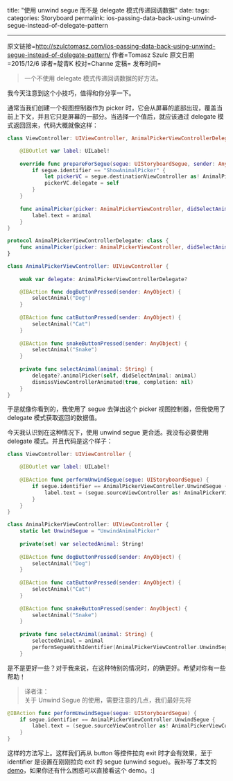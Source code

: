 title: "使用 unwind segue 而不是 delegate 模式传递回调数据"
date: 
tags:
categories: Storyboard
permalink: ios-passing-data-back-using-unwind-segue-instead-of-delegate-pattern

---
原文链接=http://szulctomasz.com/ios-passing-data-back-using-unwind-segue-instead-of-delegate-pattern/
作者=Tomasz Szulc
原文日期=2015/12/6
译者=靛青K
校对=Channe
定稿=
发布时间=

<!--此处开始正文-->

> 一个不使用 delegate 模式传递回调数据的好方法。

我今天注意到这个小技巧，值得和你分享一下。

通常当我们创建一个视图控制器作为 picker 时，它会从屏幕的底部出现，覆盖当前上下文，并且它只是屏幕的一部分。当选择一个值后，就应该通过  delegate 模式返回回来，代码大概就像这样：

```Swift
class ViewController: UIViewController, AnimalPickerViewControllerDelegate {

    @IBOutlet var label: UILabel!
    
    override func prepareForSegue(segue: UIStoryboardSegue, sender: AnyObject?) {
        if segue.identifier == "ShowAnimalPicker" {
            let pickerVC = segue.destinationViewController as! AnimalPickerViewController
            pickerVC.delegate = self
        }
    }
    
    func animalPicker(picker: AnimalPickerViewController, didSelectAnimal animal: String) {
        label.text = animal
    }
}
```

```Swift
protocol AnimalPickerViewControllerDelegate: class {
    func animalPicker(picker: AnimalPickerViewController, didSelectAnimal animal: String)
}

class AnimalPickerViewController: UIViewController {
    
    weak var delegate: AnimalPickerViewControllerDelegate?

    @IBAction func dogButtonPressed(sender: AnyObject) {
        selectAnimal("Dog")
    }
    
    @IBAction func catButtonPressed(sender: AnyObject) {
        selectAnimal("Cat")
    }
    
    @IBAction func snakeButtonPressed(sender: AnyObject) {
        selectAnimal("Snake")
    }
    
    private func selectAnimal(animal: String) {
        delegate?.animalPicker(self, didSelectAnimal: animal)
        dismissViewControllerAnimated(true, completion: nil)
    }
}
```    

于是就像你看到的，我使用了 segue 去弹出这个 picker 视图控制器，但我使用了 delegate 模式获取返回的数据值。   

今天我认识到在这种情况下，使用 unwind segue 更合适。我没有必要使用 delegate 模式。并且代码是这个样子：   

```swift
class ViewController: UIViewController {

    @IBOutlet var label: UILabel!
    
    @IBAction func performUnwindSegue(segue: UIStoryboardSegue) {
        if segue.identifier == AnimalPickerViewController.UnwindSegue {
            label.text = (segue.sourceViewController as! AnimalPickerViewController).selectedAnimal
        }
    }
}
```    

```swift
class AnimalPickerViewController: UIViewController {
    static let UnwindSegue = "UnwindAnimalPicker"
    
    private(set) var selectedAnimal: String!
    
    @IBAction func dogButtonPressed(sender: AnyObject) {
        selectAnimal("Dog")
    }
    
    @IBAction func catButtonPressed(sender: AnyObject) {
        selectAnimal("Cat")
    }
    
    @IBAction func snakeButtonPressed(sender: AnyObject) {
        selectAnimal("Snake")
    }
    
    private func selectAnimal(animal: String) {
        selectedAnimal = animal
        performSegueWithIdentifier(AnimalPickerViewController.UnwindSegue, sender: nil)
    }
```    

是不是更好一些？对于我来说，在这种特别的情况时，的确更好。希望对你有一些帮助！     

> 译者注：    
> 关于 Unwind Segue 的使用，需要注意的几点，我们最好先将    
```swift
@IBAction func performUnwindSegue(segue: UIStoryboardSegue) {
    if segue.identifier == AnimalPickerViewController.UnwindSegue {
        label.text = (segue.sourceViewController as! AnimalPickerViewController).selectedAnimal
    }
}
```
这样的方法写上。这样我们再从 button 等控件拉向 exit 时才会有效果，至于 identifier 是设置在刚刚拉向 exit 的 segue (unwind segue)。我补写了本文的 [demo](http://github.com/DianQK/StudyUnwindSegue)，如果你还有什么困惑可以直接看这个 demo。:]
